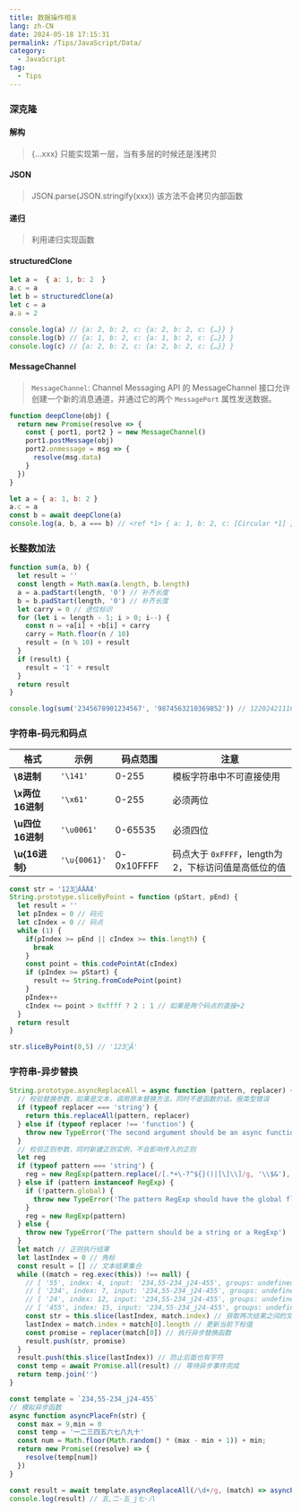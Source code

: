 ```yaml
---
title: 数据操作相关
lang: zh-CN
date: 2024-05-18 17:15:31
permalink: /Tips/JavaScript/Data/
category:
  - JavaScript
tag:
  - Tips
---
```


### 深克隆

#### 解构 

> {...xxx} 只能实现第一层，当有多层的时候还是浅拷贝 

#### JSON

> JSON.parse(JSON.stringify(xxx))  该方法不会拷贝内部函数 

#### 递归 

> 利用递归实现函数

#### structuredClone

```js
let a =  { a: 1, b: 2  }
a.c = a
let b = structuredClone(a)
let c = a
a.a = 2

console.log(a) // {a: 2, b: 2, c: {a: 2, b: 2, c: {…}} }
console.log(b) // {a: 1, b: 2, c: {a: 1, b: 2, c: {…}} }
console.log(c) // {a: 2, b: 2, c: {a: 2, b: 2, c: {…}} }
```

#### MessageChannel

> `MessageChannel`: Channel Messaging API 的 MessageChannel 接口允许创建一个新的消息通道，并通过它的两个 `MessagePort` 属性发送数据。

```js {3-7}
function deepClone(obj) {
  return new Promise(resolve => {
    const { port1, port2 } = new MessageChannel()
    port1.postMessage(obj)
    port2.onmessage = msg => {
      resolve(msg.data)
    }
  })
}

let a = { a: 1, b: 2 }
a.c = a
const b = await deepClone(a)
console.log(a, b, a === b) // <ref *1> { a: 1, b: 2, c: [Circular *1] } <ref *1> { a: 1, b: 2, c: [Circular *1] } false
```

### 长整数加法

```js {4-5,9-10,12-14}
function sum(a, b) {
  let result = ''
  const length = Math.max(a.length, b.length)
  a = a.padStart(length, '0') // 补齐长度
  b = b.padStart(length, '0') // 补齐长度
  let carry = 0 // 进位标识
  for (let i = length - 1; i > 0; i--) {
    const n = +a[i] + +b[i] + carry
    carry = Math.floor(n / 10)
    result = (n % 10) + result
  }
  if (result) {
    result = '1' + result
  }
  return result
}

console.log(sum('2345678901234567', '9874563210369852')) // 1220242111604419
```

### 字符串-码元和码点


| 格式 | 示例 | 码点范围 | 注意                               |
|---|---|---|----------------------------------|
| **\8进制** | `'\141'` | 0-255 | 模板字符串中不可直接使用                     |
| **\x两位16进制** | `'\x61'` | 0-255 | 必须两位                             |
| **\u四位16进制** | `'\u0061'` |	0-65535 | 必须四位                             |
| **\u{16进制}** | `'\u{0061}'` | 0-0x10FFFF | 码点大于 `0xFFFF`，length为2，下标访问值是高低位的值 |


```js {4-5,10,12,14,15}
const str = '123𠀠ÃÄÅÆ'
String.prototype.sliceByPoint = function (pStart, pEnd) {
  let result = ''
  let pIndex = 0 // 码元
  let cIndex = 0 // 码点
  while (1) {
    if(pIndex >= pEnd || cIndex >= this.length) {
      break
    }
    const point = this.codePointAt(cIndex)
    if (pIndex >= pStart) {
      result += String.fromCodePoint(point)
    }
    pIndex++
    cIndex += point > 0xffff ? 2 : 1 // 如果是两个码点的直接+2
  }
  return result
}

str.sliceByPoint(0,5) // '123𠀠Ã'
```

###  字符串-异步替换


```js {28-31,33-35}
String.prototype.asyncReplaceAll = async function (pattern, replacer) {
  // 校验替换参数，如果是文本，调用原本替换方法，同时不是函数的话，报类型错误
  if (typeof replacer === 'string') {
    return this.replaceAll(pattern, replacer)
  } else if (typeof replacer !== 'function') {
    throw new TypeError('The second argument should be an async function or a string')
  }
  // 校验正则参数，同时新建正则实例，不会影响传入的正则
  let reg
  if (typeof pattern === 'string') {
    reg = new RegExp(pattern.replace(/[.*+\-?^${}()|[\]\\]/g, '\\$&'), 'g')
  } else if (pattern instanceof RegExp) {
    if (!pattern.global) {
      throw new TypeError('The pattern RegExp should have the global flag set')
    }
    reg = new RegExp(pattern)
  } else {
    throw new TypeError('The pattern should be a string or a RegExp')
  }
  let match // 正则执行结果
  let lastIndex = 0 // 角标
  const result = [] // 文本结果集合
  while ((match = reg.exec(this)) !== null) {
    // [ '55', index: 4, input: '234,55-234_j24-455', groups: undefined ]
    // [ '234', index: 7, input: '234,55-234_j24-455', groups: undefined ]
    // [ '24', index: 12, input: '234,55-234_j24-455', groups: undefined ]
    // [ '455', index: 15, input: '234,55-234_j24-455', groups: undefined ]
    const str = this.slice(lastIndex, match.index) // 获取两次结果之间的文本
    lastIndex = match.index + match[0].length // 更新当前下标值
    const promise = replacer(match[0]) // 执行异步替换函数
    result.push(str, promise)
  }
  result.push(this.slice(lastIndex)) // 防止后面也有字符
  const temp = await Promise.all(result) // 等待异步事件完成
  return temp.join('')
}

const template = `234,55-234_j24-455`
// 模拟异步函数
async function asyncPlaceFn(str) {
  const max = 9,min = 0
  const temp = '一二三四五六七八九十'
  const num = Math.floor(Math.random() * (max - min + 1)) + min;
  return new Promise((resolve) => {
    resolve(temp[num])
  })
}

const result = await template.asyncReplaceAll(/\d+/g, (match) => asyncPlaceFn(match))
console.log(result) // 五,二-五_j七-八
```

